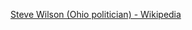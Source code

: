 ﻿[Steve Wilson (Ohio politician) - Wikipedia](https://en.wikipedia.org/wiki/Steve_Wilson_(Ohio_politician))
